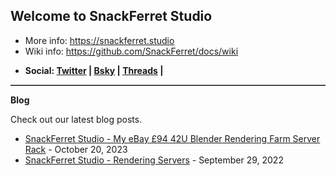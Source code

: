 <h2>Welcome to SnackFerret Studio</h2>

<ul>
  <li>More info: <a href="https://snackferret.studio">https://snackferret.studio</a></li>
  <li>Wiki info: <a href="https://github.com/SnackFerret/docs/wiki">https://github.com/SnackFerret/docs/wiki</a></li>
</ul>

* <b>Social: <a href="https://twitter.com/SnackFerret">Twitter</a> | <a href="https://bsky.app/profile/snackferret.studio">Bsky</a> | <a href="https://www.threads.net/@snackferret">Threads</a> | </b>

<hr style="border: none; border-top: 1px solid grey;">

<b>Blog</b>

Check out our latest blog posts.

<ul>
  <li><a href="https://blog.snackferret.studio/2023/08/my-ebay-42u-blender-rendering-server-rack.html">SnackFerret Studio - My eBay £94 42U Blender Rendering Farm Server Rack</a> - October 20, 2023</li>
  <li><a href="https://blog.snackferret.studio/2022/09/rendering-servers.html">SnackFerret Studio - Rendering Servers</a> - September 29, 2022</li>
</ul>
